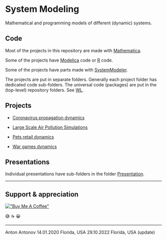 # System Modeling

Mathematical and programming models of different (dynamic) systems.

## Code

Most of the projects in this repository are made with [Mathematica](https://www.wolfram.com/mathematica).

Some of the projects have 
[Modelica](https://en.wikipedia.org/wiki/Modelica) 
code or 
[R](https://www.r-project.org)
code. 

Some of the projects have parts made with 
[SystemModeler](https://www.wolfram.com/system-modeler/).

The projects are put in separate folders. Generally each project folder has dedicated code sub-folders.
The universal code (packages) are put in the (top-level) repository folders. 
See [WL](./WL).

## Projects

- [Coronavirus propagation dynamics](./Projects/Coronavirus-propagation-dynamics)

- [Large Scale Air Pollution Simulations](Projects/Large-scale-air-pollution-modeling)

- [Pets retail dynamics](./Projects/Pets-retail-dynamics)

- [War games dynamics](./Projects/War-games-dynamics)

## Presentations 

Individual presentations have sub-folders in the folder 
[Presentation](./Presentations).


------

## Support & appreciation

[!["Buy Me A Coffee"](https://www.buymeacoffee.com/assets/img/custom_images/orange_img.png)](https://www.buymeacoffee.com/antonov70)

😅 ☕️ 😀

------

Anton Antonov
14.01.2020 Florida, USA
29.10.2022 Florida, USA (update)